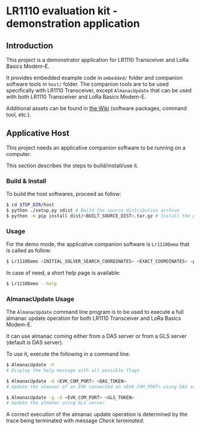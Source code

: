 # LR1110 evaluation kit - demonstration application

## Introduction

This project is a demonstrator application for LR1110 Transceiver and LoRa Basics Modem-E.

It provides embedded example code in `embedded/` folder and companion software tools in `host/` folder.
The companion tools are to be used specifically with LR1110 Transceiver, except `AlmanacUpdate` that can be used with both LR1110 Transceiver and LoRa Basics Modem-E.

Additional assets can be found in [the Wiki](https://github.com/Lora-net/lr1110_evk_demo_app/wiki/home) (software packages, command tool, etc.).

## Applicative Host

This project needs an applicative companion software to be running on a computer.

This section describes the steps to build/install/use it.

### Build & Install

To build the host softwares, proceed as follow:

```bash
$ cd $TOP_DIR/host
$ python ./setup.py sdist # Build the source distribution archive
$ python -m pip install dist/<BUILT_SOURCE_DIST>.tar.gz # Install the previously built source distribution
```

### Usage

For the demo mode, the applicative companion software is `Lr1110Demo` that is called as follow:

```bash
$ Lr1110Demo <INITIAL_SOLVER_SEARCH_COORDINATES> <EXACT_COORDINATES> -p <HTTP_PORT> -b 921600 -r <ID_SAMPLE> <AUTHENTICATION_TOKEN>
```

In case of need, a short help page is available:

```bash
$ Lr1110Demo --help
```

### AlmanacUpdate Usage

The `AlmanacUpdate` command line program is to be used to execute a full almanac update operation for both LR1110 Transceiver and LoRa Basics Modem-E.

It can use almanac coming either from a DAS server or from a GLS server (default is DAS server).

To use it, execute the following in a command line:

```bash
$ AlmanacUpdate -h
# Display the help message with all possible flags

$ AlmanacUpdate -d <EVK_COM_PORT> <DAS_TOKEN>
# Update the almanac of an EVK connected on <EVK_COM_PORT> using DAS server

$ AlmanacUpdate -g -d <EVK_COM_PORT> <GLS_TOKEN>
# Update the almanac using GLS server
```

A correct execution of the almanac update operation is determined by the trace being terminated with message *Check terminated*.
